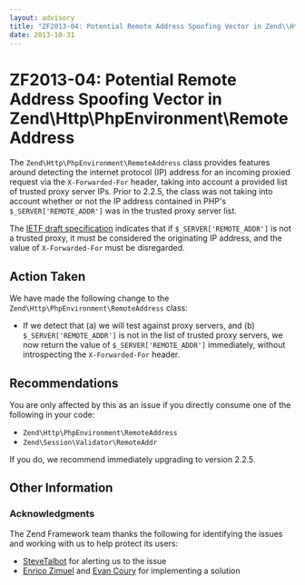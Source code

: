 ```yaml
---
layout: advisory
title: "ZF2013-04: Potential Remote Address Spoofing Vector in Zend\\Http\\PhpEnvironment\\RemoteAddress"
date: 2013-10-31
---
```


# ZF2013-04: Potential Remote Address Spoofing Vector in Zend\\Http\\PhpEnvironment\\RemoteAddress

The `Zend\Http\PhpEnvironment\RemoteAddress` class provides features around
detecting the internet protocol (IP) address for an incoming proxied request via
the `X-Forwarded-For` header, taking into account a provided list of trusted
proxy server IPs. Prior to 2.2.5, the class was not taking into account whether
or not the IP address contained in PHP's `$_SERVER['REMOTE_ADDR']` was in the
trusted proxy server list.

The [IETF draft specification](http://tools.ietf.org/html/draft-ietf-appsawg-http-forwarded-10)
indicates that if `$_SERVER['REMOTE_ADDR']` is not a trusted proxy, it must be
considered the originating IP address, and the value of `X-Forwarded-For` must
be disregarded.

## Action Taken

We have made the following change to the `Zend\Http\PhpEnvironment\RemoteAddress` class:

- If we detect that (a) we will test against proxy servers, and (b)
  `$_SERVER['REMOTE_ADDR']` is not in the list of trusted proxy servers, we now
  return the value of `$_SERVER['REMOTE_ADDR']` immediately, without
  introspecting the `X-Forwarded-For` header.

## Recommendations

You are only affected by this as an issue if you directly consume one of the
following in your code:

- `Zend\Http\PhpEnvironment\RemoteAddress`
- `Zend\Session\Validator\RemoteAddr`

If you do, we recommend immediately upgrading to version 2.2.5.

## Other Information

### Acknowledgments

The Zend Framework team thanks the following for identifying the issues and
working with us to help protect its users:

- [SteveTalbot](https://github.com/SteveTalbot) for alerting us to the issue
- [Enrico Zimuel](https://twitter.com/ezimuel) and
  [Evan Coury](https://twitter.com/EvanDotPro) for implementing a solution
